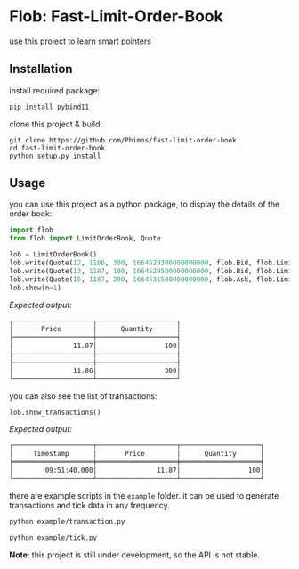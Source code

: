 # Flob: Fast-Limit-Order-Book

use this project to learn smart pointers

## Installation

install required package:

```bash
pip install pybind11
```

clone this project & build:

```
git clone https://github.com/Phimos/fast-limit-order-book
cd fast-limit-order-book
python setup.py install
```

## Usage

you can use this project as a python package, to display the details of the order book:

```python
import flob
from flob import LimitOrderBook, Quote

lob = LimitOrderBook()
lob.write(Quote(12, 1186, 300, 1664529300000000000, flob.Bid, flob.LimitOrder))
lob.write(Quote(13, 1187, 100, 1664529500000000000, flob.Bid, flob.LimitOrder))
lob.write(Quote(15, 1187, 200, 1664531500000000000, flob.Ask, flob.LimitOrder))
lob.show(n=1)
```

*Expected output:*
```bash
┌────────────────────┬────────────────────┐
│       Price        │      Quantity      │
╞════════════════════╪════════════════════╡
│               11.87│                 100│
├────────────────────┼────────────────────┤
├────────────────────┼────────────────────┤
│               11.86│                 300│
└────────────────────┴────────────────────┘
```

you can also see the list of transactions:

```python
lob.show_transactions()
```

*Expected output:*
```bash
┌────────────────────┬────────────────────┬────────────────────┐
│     Timestamp      │       Price        │      Quantity      │
╞════════════════════╪════════════════════╪════════════════════╡
│        09:51:40.000│               11.87│                 100│
└────────────────────┴────────────────────┴────────────────────┘
```

there are example scripts in the `example` folder. it can be used to generate transactions and tick data in any frequency.

```bash
python example/transaction.py
```

```bash
python example/tick.py
```

**Note**: this project is still under development, so the API is not stable.